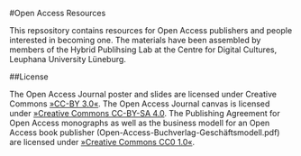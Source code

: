 #Open Access Resources

This repsository contains resources for Open Access publishers and people interested in becoming one. The materials have been assembled by members of the Hybrid Publihsing Lab at the Centre for Digital Cultures, Leuphana University Lüneburg.

##License

The Open Access Journal poster and slides are licensed under Creative Commons [»CC-BY 3.0«](https://creativecommons.org/licenses/by/3.0/deed.de). The Open Access Journal canvas is licensed under [»Creative Commons CC-BY-SA 4.0](https://creativecommons.org/licenses/by-sa/4.0/). The Publishing Agreement for Open Access monographs as well as the business modell for an Open Access book publisher (Open-Access-Buchverlag-Geschäftsmodell.pdf) are licensed under [»Creative Commons CC0 1.0«](https://creativecommons.org/publicdomain/zero/1.0/).

